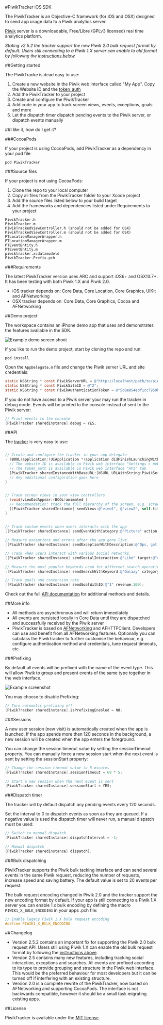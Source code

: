 #PiwikTracker iOS SDK

The PiwikTracker is an Objective-C framework (for iOS and OSX) designed to send app usage data to a Piwik analytics server.
 
[Piwik](http://piwik.org) server is a downloadable, Free/Libre (GPLv3 licensed) real time analytics platform.

*Stating v2.5.2 the tracker support the new Piwik 2.0 bulk request format by default. Users still connecting to a Piwik 1.X server can enable to old format by following the [instructions below](#bulk-dispatching).*

##Getting started

The PiwikTracke is dead easy to use:
 
1. Create a new website in the Piwik web interface called "My App". Copy the Website ID and the [token_auth](http://piwik.org/faq/general/#faq_114)
2. Add the PiwikTracker to your project
3. Create and configure the PiwikTracker
4. Add code in your app to track screen views, events, exceptions, goals and more
5. Let the dispatch timer dispatch pending events to the Piwik server, or dispatch events manually

##I like it, how do I get it?


###CocoaPods

If your project is using CocoaPods, add PiwikTracker as a dependency in your pod file:

    pod PiwikTracker
    

###Source files

If your project is not using CocoaPods:  
 
1. Clone the repo to your local computer
2. Copy all files from the PiwikTracker folder to your Xcode project
3. Add the source files listed below to your build target
4. Add the frameworks and dependencies listed under Requirements to your project

```
PiwikTracker.h
PiwikTracker.m
PiwikTrackedViewController.h (should not be added for OSX)
PiwikTrackedViewController.m (should not be added for OSX)
PTLocationManagerWrapper.h
PTLocationManagerWrapper.m
PTEventEntity.h
PTEventEntity.m
piwiktracker.xcdatamodeld
PiwikTracker-Prefix.pch
```
###Requirements

The latest PiwikTracker version uses ARC and support iOS6+ and OSX10.7+. It has been testing with both Piwik 1.X and Piwik 2.0.

* iOS tracker depends on: Core Data, Core Location, Core Graphics, UIKit and AFNetworking
* OSX tracker depends on: Core Data, Core Graphics, Cocoa and AFNetworking


##Demo project

The workspace contains an iPhone demo app that uses and demonstrates the features available in the SDK.

![Example demo screen shoot](http://piwik.github.io/piwik-sdk-ios/demo_project.png)

If you like to run the demo project, start by cloning the repo and run:
    
    pod install
    
Open the `AppDelegate.m` file and change the Piwik server URL and site credentials:
    
```objective-c
static NSString * const PiwikServerURL = @"http://localhost/path/to/piwik/";
static NSString * const PiwikSiteID = @"2";
static NSString * const PiwikAuthenticationToken = @"5d8e854ebf1cc7959bb3b6d111cc5dd6";
```
    
If you do not have access to a Piwik server your may run the tracker in debug mode. Events will be printed to the console instead of sent to the Piwik server:
	
```objective-c
// Print events to the console
[PiwikTracker sharedInstance].debug = YES; 
```    

##API

The [tracker](http://piwik.github.io/piwik-sdk-ios/docs/html/index.html) is very easy to use:

```objective-c

// Create and configure the tracker in your app delegate
- (BOOL)application:(UIApplication *)application didFinishLaunchingWithOptions:(NSDictionary *)launchOptions {  
  // The website ID is available in Piwik web interface "Settings > Websites"
  // The token_auth is available in Piwik web interface "API" tab
  [PiwikTracker sharedInstanceWithBaseURL:[NSURL URLWithString:PiwikServerURL] siteID: PiwikSiteID authenticationToken: PiwikAuthenticationToken];
  // Any additional configuration goes here
}
		

// Track screen views in your view controllers
- (void)viewDidAppear:(BOOL)animated {
  // Recommendation: track the full hierarchy of the screen, e.g. screen/view1/view2/currentView
  [[PiwikTracker sharedInstance] sendViews:@"view1", @"view2", self.title];
}
	  

// Track custom events when users interacts with the app
[[PiwikTracker sharedInstance] sendEventWithCategory:@"Picture" action:@"view" label:@"my_cat.png"];
	
// Measure exceptions and errors after the app gone live
[[PiwikTracker sharedInstance] sendExceptionWithDescription:@"Ops, got and error" isFatal:NO];

// Track when users interact with various social networks.
[[PiwikTracker sharedInstance] sendSocialInteraction:@"Like" target:@"cat.png" forNetwork:@"Facebook"];
	
// Measure the most popular keywords used for different search operations in the app
[[PiwikTracker sharedInstance] sendSearchWithKeyword:@"Galaxy" category:@"Books" numberOfHits:17];

// Track goals and conversion rate
[[PiwikTracker sharedInstance] sendGoalWithID:@"1" revenue:100];
```
	  	
Check out the full [API documentation](http://piwik.github.io/piwik-sdk-ios/docs/html/index.html) for additional methods and details.

##More info

* All methods are asynchronous and will return immediately
* All events are persisted locally in Core Data until they are dispatched and successfully received by the Piwik server
* PiwikTracker is based on [AFNetworking](https://github.com/AFNetworking/AFNetworking) and AFHTTPClient. Developers can use and benefit from all AFNetworking features. Optionally you can subclass the PiwikTracker to further customise the behaviour, e.g. configure authentication method and credentials, tune request timeouts, etc

###Prefixing

By default all events will be prefixed with the name of the event type. This will allow Piwik to group and present events of the same type together in the web interface. 

![Example screenshot](http://piwik.github.io/piwik-sdk-ios/piwik_prefixing.png)

You may choose to disable Prefixing:

```objective-c
// Turn automatic prefixing off
[PiwikTracker sharedInstance].isPrefixingEnabled = NO;
```

###Sessions

A new user session (new visit) is automatically created when the app is launched.  If the app spends more then 120 seconds in the background, a new session will be created when the app enters the foreground. 

You can change the session timeout value by setting the sessionTimeout property. You can manually force a new session start when the next event is sent by setting the sessionStart property:

```objective-c
// Change the session timeout value to 5 minutes
[PiwikTracker sharedInstance].sessionTimeout = 60 * 5;
    
// Start a new session when the next event is sent
[PiwikTracker sharedInstance].sessionStart = YES;
```    

###Dispatch timer

The tracker will by default dispatch any pending events every 120 seconds.

Set the interval to 0 to dispatch events as soon as they are queued. If a negative value is used the dispatch timer will never run, a manual dispatch must be used:

```objective-c	
// Switch to manual dispatch
[PiwikTracker sharedInstance].dispatchInterval = -1;
	    
// Manual dispatch
[PiwikTracker sharedInstance] dispatch];
```

###Bulk dispatching

PiwikTracker supports the Piwik bulk tacking interface and can send several events in the same Piwik request, reducing the number of requests, increase speed and saving battery. The default value is set to 20 events per request.

The bulk request encoding changed in Piwik 2.0 and the tracker support the new encoding format by default. If your app is still connecting to a Piwik 1.X server you can enable 1.x bulk encoding by defining the macro `PIWIK1_X_BULK_ENCODING` in your apps .pch file:

```objective-c	
// Enable legacy Piwik 1.X bulk request encoding
#define PIWIK1_X_BULK_ENCODING
```

##Changelog

* Version 2.5.2 contains an important fix for supporting the Piwik 2.0 bulk request API. Users still using Piwik 1.X can enable the old bulk request format by following the [instructions above](#bulk-dispatching).
* Version 2.5 contains many new features, including tracking social interaction, exceptions and searches. All events are prefixed according to its type to provide grouping and structure in the Piwik web interface. This would be the preferred behaviour for most developers but it can be turned off if interfering with an existing structure.
* Version 2.0 is a complete rewrite of the PiwikTracker, now based on AFNetworking and supporting CocoaPods. The interface is not backwards compatible, however it should be a small task migrating existing apps.

##License

PiwikTracker is available under the [MIT license](LICENSE.md).
